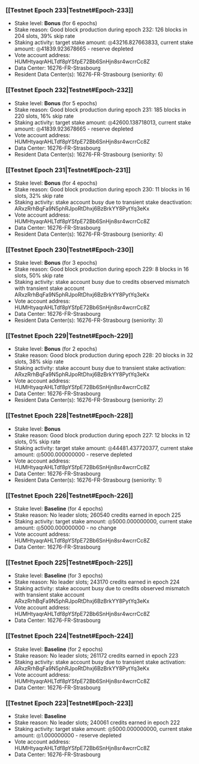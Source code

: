 ### [[Testnet Epoch 233|Testnet#Epoch-233]]
* Stake level: **Bonus** (for 6 epochs)
* Stake reason: Good block production during epoch 232: 126 blocks in 204 slots, 39% skip rate
* Staking activity: target stake amount: ◎43216.827663833, current stake amount: ◎41839.923678665 - reserve depleted
* Vote account address: HUMHtyaqrAHLTdf8pYSfpE72Bb6SnHjn8sr4wcrrCc8Z
* Data Center: 16276-FR-Strasbourg
* Resident Data Center(s): 16276-FR-Strasbourg (seniority: 6)
### [[Testnet Epoch 232|Testnet#Epoch-232]]
* Stake level: **Bonus** (for 5 epochs)
* Stake reason: Good block production during epoch 231: 185 blocks in 220 slots, 16% skip rate
* Staking activity: target stake amount: ◎42600.138718013, current stake amount: ◎41839.923678665 - reserve depleted
* Vote account address: HUMHtyaqrAHLTdf8pYSfpE72Bb6SnHjn8sr4wcrrCc8Z
* Data Center: 16276-FR-Strasbourg
* Resident Data Center(s): 16276-FR-Strasbourg (seniority: 5)
### [[Testnet Epoch 231|Testnet#Epoch-231]]
* Stake level: **Bonus** (for 4 epochs)
* Stake reason: Good block production during epoch 230: 11 blocks in 16 slots, 32% skip rate
* Staking activity: stake account busy due to transient stake deactivation: ARxzRrhBqFa9N5phRJpoRtDhxj6BzBrkYY8PytYq3eKx
* Vote account address: HUMHtyaqrAHLTdf8pYSfpE72Bb6SnHjn8sr4wcrrCc8Z
* Data Center: 16276-FR-Strasbourg
* Resident Data Center(s): 16276-FR-Strasbourg (seniority: 4)
### [[Testnet Epoch 230|Testnet#Epoch-230]]
* Stake level: **Bonus** (for 3 epochs)
* Stake reason: Good block production during epoch 229: 8 blocks in 16 slots, 50% skip rate
* Staking activity: stake account busy due to credits observed mismatch with transient stake account ARxzRrhBqFa9N5phRJpoRtDhxj6BzBrkYY8PytYq3eKx
* Vote account address: HUMHtyaqrAHLTdf8pYSfpE72Bb6SnHjn8sr4wcrrCc8Z
* Data Center: 16276-FR-Strasbourg
* Resident Data Center(s): 16276-FR-Strasbourg (seniority: 3)
### [[Testnet Epoch 229|Testnet#Epoch-229]]
* Stake level: **Bonus** (for 2 epochs)
* Stake reason: Good block production during epoch 228: 20 blocks in 32 slots, 38% skip rate
* Staking activity: stake account busy due to transient stake activation: ARxzRrhBqFa9N5phRJpoRtDhxj6BzBrkYY8PytYq3eKx
* Vote account address: HUMHtyaqrAHLTdf8pYSfpE72Bb6SnHjn8sr4wcrrCc8Z
* Data Center: 16276-FR-Strasbourg
* Resident Data Center(s): 16276-FR-Strasbourg (seniority: 2)
### [[Testnet Epoch 228|Testnet#Epoch-228]]
* Stake level: **Bonus**
* Stake reason: Good block production during epoch 227: 12 blocks in 12 slots, 0% skip rate
* Staking activity: target stake amount: ◎44481.437720377, current stake amount: ◎5000.000000000 - reserve depleted
* Vote account address: HUMHtyaqrAHLTdf8pYSfpE72Bb6SnHjn8sr4wcrrCc8Z
* Data Center: 16276-FR-Strasbourg
* Resident Data Center(s): 16276-FR-Strasbourg (seniority: 1)
### [[Testnet Epoch 226|Testnet#Epoch-226]]
* Stake level: **Baseline** (for 4 epochs)
* Stake reason: No leader slots; 260540 credits earned in epoch 225
* Staking activity: target stake amount: ◎5000.000000000, current stake amount: ◎5000.000000000 - no change
* Vote account address: HUMHtyaqrAHLTdf8pYSfpE72Bb6SnHjn8sr4wcrrCc8Z
* Data Center: 16276-FR-Strasbourg
### [[Testnet Epoch 225|Testnet#Epoch-225]]
* Stake level: **Baseline** (for 3 epochs)
* Stake reason: No leader slots; 243170 credits earned in epoch 224
* Staking activity: stake account busy due to credits observed mismatch with transient stake account ARxzRrhBqFa9N5phRJpoRtDhxj6BzBrkYY8PytYq3eKx
* Vote account address: HUMHtyaqrAHLTdf8pYSfpE72Bb6SnHjn8sr4wcrrCc8Z
* Data Center: 16276-FR-Strasbourg
### [[Testnet Epoch 224|Testnet#Epoch-224]]
* Stake level: **Baseline** (for 2 epochs)
* Stake reason: No leader slots; 261172 credits earned in epoch 223
* Staking activity: stake account busy due to transient stake activation: ARxzRrhBqFa9N5phRJpoRtDhxj6BzBrkYY8PytYq3eKx
* Vote account address: HUMHtyaqrAHLTdf8pYSfpE72Bb6SnHjn8sr4wcrrCc8Z
* Data Center: 16276-FR-Strasbourg
### [[Testnet Epoch 223|Testnet#Epoch-223]]
* Stake level: **Baseline**
* Stake reason: No leader slots; 240061 credits earned in epoch 222
* Staking activity: target stake amount: ◎5000.000000000, current stake amount: ◎1.000000000 - reserve depleted
* Vote account address: HUMHtyaqrAHLTdf8pYSfpE72Bb6SnHjn8sr4wcrrCc8Z
* Data Center: 16276-FR-Strasbourg